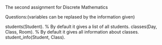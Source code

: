 The second assignment for Discrete Mathematics

Questions:(variables can be replased by the information given)

students(Student). % By default it gives a list of all students.
classes(Day, Class, Room). % By default it gives all information about classes.
student_info(Student, Class).
